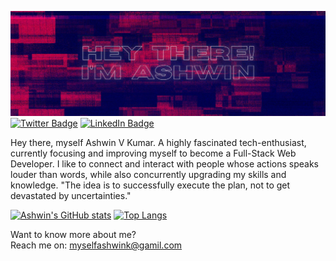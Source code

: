 ![Ashwin's GitHub Banner](./assets/Ashwin%20GitHub%20Banner.png)
[![Twitter Badge](https://img.shields.io/badge/Twitter-Profile-informational?style=flat&logo=twitter&logoColor=white&color=1CA2F1)](https://twitter.com/callmeashwin)
[![LinkedIn Badge](https://img.shields.io/badge/LinkedIn-Profile-informational?style=flat&logo=linkedin&logoColor=white&color=0D76A8)](https://www.linkedin.com/in/ashwin-v-kumar-14663623b/)

Hey there, myself Ashwin V Kumar. A highly fascinated tech-enthusiast, currently focusing and improving myself to become a Full-Stack Web Developer. I like to connect and interact with people whose actions speaks louder than words, while also concurrently upgrading my skills and knowledge. "The idea is to successfully execute the plan, not to get devastated by uncertainties."

[![Ashwin's GitHub stats](https://github-readme-stats.vercel.app/api?username=thenameis-ashwin&show_icons=true&theme=radical)](https://github.com/anuraghazra/github-readme-stats)
[![Top Langs](https://github-readme-stats.vercel.app/api/top-langs/?username=thenameis-ashwin&langs_count=5&theme=radical)](https://github.com/anuraghazra/github-readme-stats)

Want to know more about me?<br>
Reach me on: myselfashwink@gamil.com
